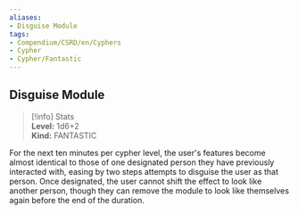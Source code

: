 ```yaml
---
aliases:
- Disguise Module
tags:
- Compendium/CSRD/en/Cyphers
- Cypher
- Cypher/Fantastic
---
```


  
## Disguise Module  
>[!info] Stats  
> **Level:** 1d6+2  
> **Kind:** FANTASTIC
  
For the next ten minutes per cypher level, the user's features become almost identical to those of one designated person they have previously interacted with, easing by two steps attempts to disguise the user as that person. Once designated, the user cannot shift the effect to look like another person, though they can remove the module to look like themselves again before the end of the duration.